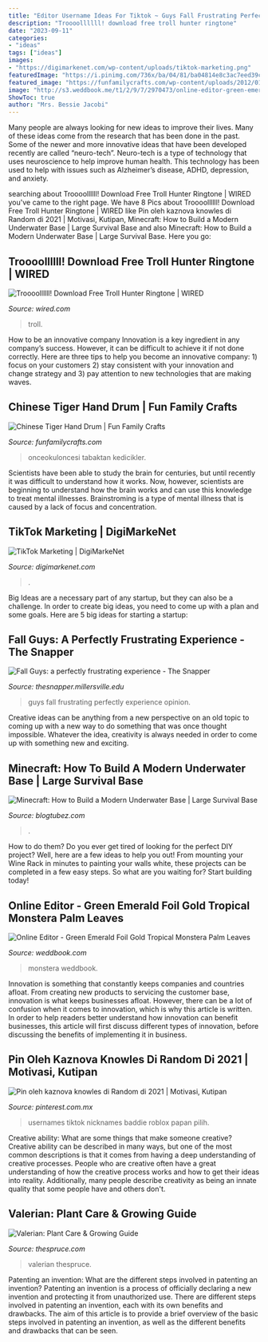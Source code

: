 ```yaml
---
title: "Editor Username Ideas For Tiktok ~ Guys Fall Frustrating Perfectly Experience Opinion"
description: "Troooollllll! download free troll hunter ringtone"
date: "2023-09-11"
categories:
- "ideas"
tags: ["ideas"]
images:
- "https://digimarkenet.com/wp-content/uploads/tiktok-marketing.png"
featuredImage: "https://i.pinimg.com/736x/ba/04/81/ba04814e8c3ac7eed39cec72348758a8.jpg"
featured_image: "https://funfamilycrafts.com/wp-content/uploads/2012/01/chinese-tiger-hand-drum.jpg"
image: "http://s3.weddbook.me/t1/2/9/7/2970473/online-editor-green-emerald-foil-gold-tropical-monstera-palm-leaves-flower-wedding-invitation-set-pdf-5x7-in-maker-customizable-template.jpg"
ShowToc: true
author: "Mrs. Bessie Jacobi"
---
```



Many people are always looking for new ideas to improve their lives. Many of these ideas come from the research that has been done in the past. Some of the newer and more innovative ideas that have been developed recently are called “neuro-tech”. Neuro-tech is a type of technology that uses neuroscience to help improve human health. This technology has been used to help with issues such as Alzheimer’s disease, ADHD, depression, and anxiety.

	

		
searching about Troooollllll! Download Free Troll Hunter Ringtone | WIRED you've came to the right page. We have 8 Pics about Troooollllll! Download Free Troll Hunter Ringtone | WIRED like Pin oleh kaznova knowles di Random di 2021 | Motivasi, Kutipan, Minecraft: How to Build a Modern Underwater Base | Large Survival Base and also Minecraft: How to Build a Modern Underwater Base | Large Survival Base. Here you go:
		
    
## Troooollllll! Download Free Troll Hunter Ringtone | WIRED

<img loading=lazy src="https://media.wired.com/photos/5932a4c852d99d6b984dfdaa/191:100/w_1280,c_limit/troll_hunter_comic.jpg" onerror="this.onerror=null;this.src='https://tse2.mm.bing.net/th?id=OIP.dxo33tbZeatWClMugrLNUAHaD4&amp;pid=15.1';" alt="Troooollllll! Download Free Troll Hunter Ringtone | WIRED">

_Source: wired.com_

>troll. 

	

How to be an innovative company
Innovation is a key ingredient in any company’s success. However, it can be difficult to achieve it if not done correctly. Here are three tips to help you become an innovative company: 1) focus on your customers 2) stay consistent with your innovation and change strategy and 3) pay attention to new technologies that are making waves.

    
## Chinese Tiger Hand Drum | Fun Family Crafts

<img loading=lazy src="https://funfamilycrafts.com/wp-content/uploads/2012/01/chinese-tiger-hand-drum.jpg" onerror="this.onerror=null;this.src='https://tse4.mm.bing.net/th?id=OIP.kORDuxhYlaG1eMfGCwB8eAHaFF&amp;pid=15.1';" alt="Chinese Tiger Hand Drum | Fun Family Crafts">

_Source: funfamilycrafts.com_

>onceokuloncesi tabaktan kedicikler. 

	

Scientists have been able to study the brain for centuries, but until recently it was difficult to understand how it works. Now, however, scientists are beginning to understand how the brain works and can use this knowledge to treat mental illnesses. Brainstroming is a type of mental illness that is caused by a lack of focus and concentration.

    
## TikTok Marketing | DigiMarkeNet

<img loading=lazy src="https://digimarkenet.com/wp-content/uploads/tiktok-marketing.png" onerror="this.onerror=null;this.src='https://tse3.mm.bing.net/th?id=OIP.g0ekTFyiOPwl9z3Q3cnuEgHaGK&amp;pid=15.1';" alt="TikTok Marketing | DigiMarkeNet">

_Source: digimarkenet.com_

>. 

	

Big Ideas are a necessary part of any startup, but they can also be a challenge. In order to create big ideas, you need to come up with a plan and some goals. Here are 5 big ideas for starting a startup: 

    
## Fall Guys: A Perfectly Frustrating Experience - The Snapper

<img loading=lazy src="http://thesnapper.millersville.edu/wp-content/uploads/2020/09/Fall-Guys-1068x561.png" onerror="this.onerror=null;this.src='https://tse1.mm.bing.net/th?id=OIP.rVVptot_41iiKBMdx93vSAHaD4&amp;pid=15.1';" alt="Fall Guys: a perfectly frustrating experience - The Snapper">

_Source: thesnapper.millersville.edu_

>guys fall frustrating perfectly experience opinion. 

	

Creative ideas can be anything from a new perspective on an old topic to coming up with a new way to do something that was once thought impossible. Whatever the idea, creativity is always needed in order to come up with something new and exciting.

    
## Minecraft: How To Build A Modern Underwater Base | Large Survival Base

<img loading=lazy src="https://i.ytimg.com/vi/UHad88IyLW8/maxresdefault.jpg" onerror="this.onerror=null;this.src='https://tse3.mm.bing.net/th?id=OIP.IHNHPGaRPKZne3RiLC10CgHaEK&amp;pid=15.1';" alt="Minecraft: How to Build a Modern Underwater Base | Large Survival Base">

_Source: blogtubez.com_

>. 

	

How to do them?
Do you ever get tired of looking for the perfect DIY project? Well, here are a few ideas to help you out! From mounting your Wine Rack in minutes to painting your walls white, these projects can be completed in a few easy steps. So what are you waiting for? Start building today!

    
## Online Editor - Green Emerald Foil Gold Tropical Monstera Palm Leaves

<img loading=lazy src="http://s3.weddbook.me/t1/2/9/7/2970473/online-editor-green-emerald-foil-gold-tropical-monstera-palm-leaves-flower-wedding-invitation-set-pdf-5x7-in-maker-customizable-template.jpg" onerror="this.onerror=null;this.src='https://tse2.mm.bing.net/th?id=OIP.Oq8qUmGw-bG0mXTz8KRd0wHaKY&amp;pid=15.1';" alt="Online Editor - Green Emerald Foil Gold Tropical Monstera Palm Leaves">

_Source: weddbook.com_

>monstera weddbook. 

	

Innovation is something that constantly keeps companies and countries afloat. From creating new products to servicing the customer base, innovation is what keeps businesses afloat. However, there can be a lot of confusion when it comes to innovation, which is why this article is written. In order to help readers better understand how innovation can benefit businesses, this article will first discuss different types of innovation, before discussing the benefits of implementing it in business.

    
## Pin Oleh Kaznova Knowles Di Random Di 2021 | Motivasi, Kutipan

<img loading=lazy src="https://i.pinimg.com/736x/ba/04/81/ba04814e8c3ac7eed39cec72348758a8.jpg" onerror="this.onerror=null;this.src='https://tse2.mm.bing.net/th?id=OIP.szzuUBZrsEviIvyaac-5BwHaNK&amp;pid=15.1';" alt="Pin oleh kaznova knowles di Random di 2021 | Motivasi, Kutipan">

_Source: pinterest.com.mx_

>usernames tiktok nicknames baddie roblox papan pilih. 

	

Creative ability: What are some things that make someone creative?
Creative ability can be described in many ways, but one of the most common descriptions is that it comes from having a deep understanding of creative processes. People who are creative often have a great understanding of how the creative process works and how to get their ideas into reality. Additionally, many people describe creativity as being an innate quality that some people have and others don't.

    
## Valerian: Plant Care &amp; Growing Guide

<img loading=lazy src="https://www.thespruce.com/thmb/KZ2HPDBpJ13oF-NjKx7wl2U5Hd8=/2848x1901/filters:fill(auto,1)/valerian-invasive-plant-profile-5089074_03a-858dc8e9e7024be08cf4b74f8ab54b37.jpg" onerror="this.onerror=null;this.src='https://tse4.mm.bing.net/th?id=OIP.PFSApjkX9YGrq6IH52UFMAHaE8&amp;pid=15.1';" alt="Valerian: Plant Care &amp; Growing Guide">

_Source: thespruce.com_

>valerian thespruce. 

	

Patenting an invention: What are the different steps involved in patenting an invention?
Patenting an invention is a process of officially declaring a new invention and protecting it from unauthorized use. There are different steps involved in patenting an invention, each with its own benefits and drawbacks. The aim of this article is to provide a brief overview of the basic steps involved in patenting an invention, as well as the different benefits and drawbacks that can be seen.

